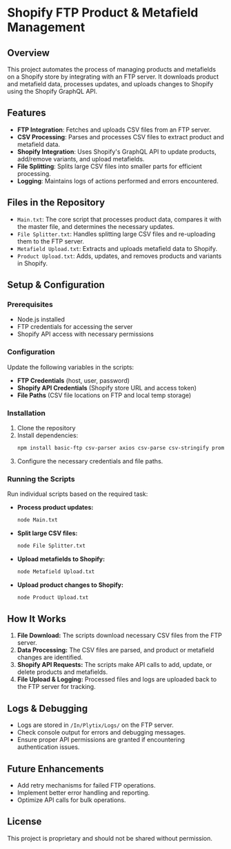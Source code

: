 # Shopify FTP Product & Metafield Management

## Overview

This project automates the process of managing products and metafields on a Shopify store by integrating with an FTP server. It downloads product and metafield data, processes updates, and uploads changes to Shopify using the Shopify GraphQL API.

## Features

- **FTP Integration**: Fetches and uploads CSV files from an FTP server.
- **CSV Processing**: Parses and processes CSV files to extract product and metafield data.
- **Shopify Integration**: Uses Shopify's GraphQL API to update products, add/remove variants, and upload metafields.
- **File Splitting**: Splits large CSV files into smaller parts for efficient processing.
- **Logging**: Maintains logs of actions performed and errors encountered.

## Files in the Repository

- `Main.txt`: The core script that processes product data, compares it with the master file, and determines the necessary updates.
- `File Splitter.txt`: Handles splitting large CSV files and re-uploading them to the FTP server.
- `Metafield Upload.txt`: Extracts and uploads metafield data to Shopify.
- `Product Upload.txt`: Adds, updates, and removes products and variants in Shopify.

## Setup & Configuration

### Prerequisites

- Node.js installed
- FTP credentials for accessing the server
- Shopify API access with necessary permissions

### Configuration

Update the following variables in the scripts:

- **FTP Credentials** (host, user, password)
- **Shopify API Credentials** (Shopify store URL and access token)
- **File Paths** (CSV file locations on FTP and local temp storage)

### Installation

1. Clone the repository
2. Install dependencies:
   ```sh
   npm install basic-ftp csv-parser axios csv-parse csv-stringify promise-ftp
   ```
3. Configure the necessary credentials and file paths.

### Running the Scripts

Run individual scripts based on the required task:

- **Process product updates:**
  ```sh
  node Main.txt
  ```
- **Split large CSV files:**
  ```sh
  node File Splitter.txt
  ```
- **Upload metafields to Shopify:**
  ```sh
  node Metafield Upload.txt
  ```
- **Upload product changes to Shopify:**
  ```sh
  node Product Upload.txt
  ```

## How It Works

1. **File Download:** The scripts download necessary CSV files from the FTP server.
2. **Data Processing:** The CSV files are parsed, and product or metafield changes are identified.
3. **Shopify API Requests:** The scripts make API calls to add, update, or delete products and metafields.
4. **File Upload & Logging:** Processed files and logs are uploaded back to the FTP server for tracking.

## Logs & Debugging

- Logs are stored in `/In/Plytix/Logs/` on the FTP server.
- Check console output for errors and debugging messages.
- Ensure proper API permissions are granted if encountering authentication issues.

## Future Enhancements

- Add retry mechanisms for failed FTP operations.
- Implement better error handling and reporting.
- Optimize API calls for bulk operations.

## License

This project is proprietary and should not be shared without permission.

